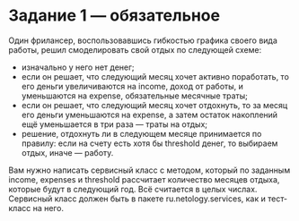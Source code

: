 # Задание 1 — обязательное
Один фрилансер, воспользовавшись гибкостью графика своего вида работы, решил смоделировать свой отдых по следующей схеме:

* изначально у него нет денег;
* если он решает, что следующий месяц хочет активно поработать, то его деньги увеличиваются на income, доход от работы, и уменьшаются на expense, обязательные месячные траты;
* если он решает, что следующий месяц хочет отдохнуть, то за месяц его деньги уменьшаются на expense, а затем остаток накоплений ещё уменьшается в три раза — траты на отдых;
* решение, отдохнуть ли в следующем месяце принимается по правилу: если на счету есть хотя бы threshold денег, то выбираем отдых, иначе — работу.

Вам нужно написать сервисный класс с методом, который по заданным income, expenses и threshold рассчитает количество месяцев отдыха, которые будут в следующий год. Всё считается в целых числах. Сервисный класс должен быть в пакете ru.netology.services, как и тест-класс на него.